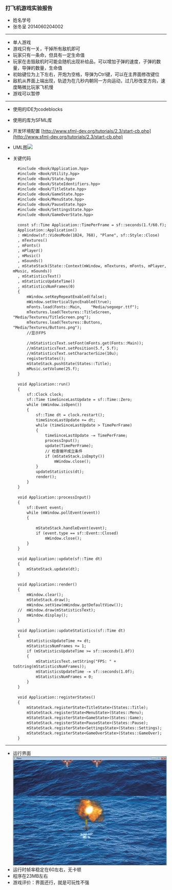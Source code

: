 ### 打飞机游戏实验报告
* 姓名学号
* 张冬呈 2014060204002

---

* 单人游戏
* 游戏只有一关，干掉所有敌机即可
* 玩家只有一条命，但具有一定生命值
* 玩家在击毁敌机时可能会随机出现补给品，可以增加子弹的速度，子弹的数量，导弹的数量，生命值
* 初始键位为上下左右，开炮为空格，导弹为Ctrl键，可以在主界面修改键位
* 敌机从界面上端出现，轨迹为在几秒内朝同一方向运动，过几秒改变方向，速度略微比玩家飞机慢
* 游戏可以暂停

---

* 使用的IDE为codeblocks
* 使用的库为SFML库
* 开发环境配置
[http://www.sfml-dev.org/tutorials/2.3/start-cb.php](http://www.sfml-dev.org/tutorials/2.3/start-cb.php)
* UML图![](https://github.com/lovesonw/plane/blob/master/UML.jpg)

* 关键代码

	    #include <Book/Application.hpp>
		#include <Book/Utility.hpp>
		#include <Book/State.hpp>
		#include <Book/StateIdentifiers.hpp>
		#include <Book/TitleState.hpp>
		#include <Book/GameState.hpp>
		#include <Book/MenuState.hpp>
		#include <Book/PauseState.hpp>
		#include <Book/SettingsState.hpp>
		#include <Book/GameOverState.hpp>

		const sf::Time Application::TimePerFrame = sf::seconds(1.f/60.f);	
		Application::Application()
		: mWindow(sf::VideoMode(1024, 768), "Plane", sf::Style::Close)
		, mTextures()
		, mFonts()
		, mPlayer()
		, mMusic()
		, mSounds()
		, mStateStack(State::Context(mWindow, mTextures, mFonts, mPlayer, mMusic, mSounds))
		, mStatisticsText()
		, mStatisticsUpdateTime()
		, mStatisticsNumFrames(0)
		{
			mWindow.setKeyRepeatEnabled(false);
			mWindow.setVerticalSyncEnabled(true);
			mFonts.load(Fonts::Main, 	"Media/segoepr.ttf");
			mTextures.load(Textures::TitleScreen,	"Media/Textures/TitleScreen.png");
			mTextures.load(Textures::Buttons,		"Media/Textures/Buttons.png");
			//显示FPS

			//mStatisticsText.setFont(mFonts.get(Fonts::Main));
			//mStatisticsText.setPosition(5.f, 5.f);
			//mStatisticsText.setCharacterSize(10u);
			registerStates();
			mStateStack.pushState(States::Title);
			mMusic.setVolume(25.f);
		}

		void Application::run()
		{
			sf::Clock clock;
			sf::Time timeSinceLastUpdate = sf::Time::Zero;
			while (mWindow.isOpen())
			{
				sf::Time dt = clock.restart();
				timeSinceLastUpdate += dt;
				while (timeSinceLastUpdate > TimePerFrame)
				{
					timeSinceLastUpdate -= TimePerFrame;
					processInput();
					update(TimePerFrame);
					// 检查循环成立条件
					if (mStateStack.isEmpty())
						mWindow.close();
				}
				updateStatistics(dt);
				render();
			}
		}

		void Application::processInput()
		{
			sf::Event event;
			while (mWindow.pollEvent(event))
			{

				mStateStack.handleEvent(event);
				if (event.type == sf::Event::Closed)
					mWindow.close();
			}
		}

		void Application::update(sf::Time dt)
		{
			mStateStack.update(dt);
		}

		void Application::render()
		{
			mWindow.clear();
			mStateStack.draw();
			mWindow.setView(mWindow.getDefaultView());
		//	mWindow.draw(mStatisticsText);
			mWindow.display();
		}

		void Application::updateStatistics(sf::Time dt)
		{
			mStatisticsUpdateTime += dt;
			mStatisticsNumFrames += 1;
			if (mStatisticsUpdateTime >= sf::seconds(1.0f))
			{
				mStatisticsText.setString("FPS: " + toString(mStatisticsNumFrames));
				mStatisticsUpdateTime -= sf::seconds(1.0f);
				mStatisticsNumFrames = 0;
			}
		}

		void Application::registerStates()
		{
			mStateStack.registerState<TitleState>(States::Title);
			mStateStack.registerState<MenuState>(States::Menu);
			mStateStack.registerState<GameState>(States::Game);
			mStateStack.registerState<PauseState>(States::Pause);
			mStateStack.registerState<SettingsState>(States::Settings);
			mStateStack.registerState<GameOverState>(States::GameOver);
		}


---

* 运行界面![](https://github.com/lovesonw/plane/blob/master/game.jpg)
* 运行时帧率稳定在60左右，无卡顿
* 程序在23MB左右
* 游戏评价：界面还行，就是可玩性不强